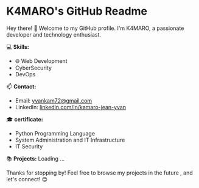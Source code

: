 # K4MARO's GitHub Readme

Hey there! 🚀 Welcome to my GitHub profile. I'm K4MARO, a passionate developer and technology enthusiast.

💻 **Skills:**

* 🌐 Web Development
* CyberSecurity
* DevOps

📫 **Contact:**

* Email: [yvankam72@gmail.com](mailto:yvankam@gmail.com )
* LinkedIn: [linkedin.com/in/kamaro-jean-yvan](https://linkedin.com/in/kamaro-jean-yvan)

🎓 **certificate:**

* Python Programming Language
* System Administration and IT Infrastructure
* IT Security

📚 **Projects:**
Loading ...

Thanks for stopping by! Feel free to browse my projects in the future , and let's connect! 😊
